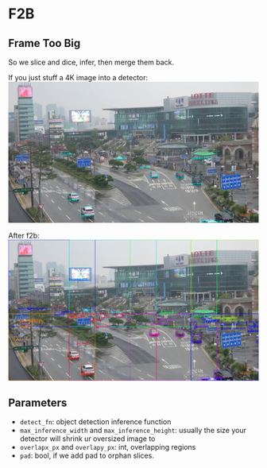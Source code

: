 # F2B

## Frame Too Big

So we slice and dice, infer, then merge them back.

If you just stuff a 4K image into a detector:
![noslice](illustrations/seoul-station_4K_det_noslice.jpg)

After f2b:
![f2bed](illustrations/seoul-station_4K_det_maxinfsize1333.jpg)

## Parameters

- `detect_fn`: object detection inference function
- `max_inference_width` and `max_inference_height`: usually the size your detector will shrink ur oversized image to
- `overlapx_px` and `overlapy_px`: int, overlapping regions
- `pad`: bool, if we add pad to orphan slices.
